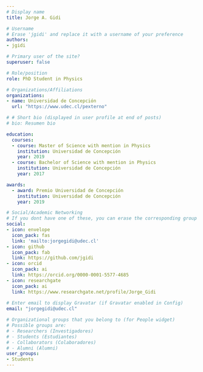 ```yaml
---
# Display name
title: Jorge A. Gidi

# Username
# Erase 'jgidi' and replace it with a username of your preference
authors:
- jgidi

# Primary user of the site?
superuser: false

# Role/position
role: PhD Student in Physics

# Organizations/Affiliations
organizations:
- name: Universidad de Concepción
  url: "https://www.udec.cl/pexterno"

# # Short bio (displayed in user profile at end of posts)
# bio: Resumen bio

education:
  courses:
  - course: Master of Science with mention in Physics
    institution: Universidad de Concepción
    year: 2019
  - course: Bachelor of Science with mention in Physics
    institution: Universidad de Concepción
    year: 2017

awards:
  - award: Premio Universidad de Concepción
    institution: Universidad de Concepción
    year: 2019

# Social/Academic Networking
# If you dont have one of these, you can erase the corresponding group
social:
- icon: envelope
  icon_pack: fas
  link: 'mailto:jorgegidi@udec.cl'
- icon: github
  icon_pack: fab
  link: https://github.com/jgidi
- icon: orcid
  icon_pack: ai
  link: https://orcid.org/0000-0001-5577-4685
- icon: researchgate
  icon_pack: ai
  link: https://www.researchgate.net/profile/Jorge_Gidi
  
# Enter email to display Gravatar (if Gravatar enabled in Config)
email: "jorgegidi@udec.cl"

# Organizational groups that you belong to (for People widget)
# Possible groups are:
# - Researchers (Investigadores)
# - Students (Estudiantes)
# - Collaborators (Colaboradores)
# - Alumni (Alumni)
user_groups:
- Students
---
```


